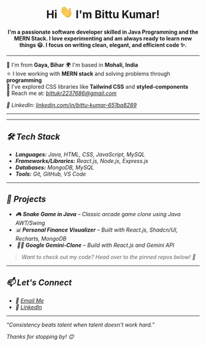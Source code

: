 <h1 align="center">Hi <img src="https://raw.githubusercontent.com/ABSphreak/ABSphreak/master/gifs/Hi.gif" width="35"> I'm Bittu Kumar!</h1>
<h4 align="center">I'm a passionate software developer skilled in Java Programming and the MERN Stack. I love experimenting and am always ready to learn new things 😃. I focus on writing clean, elegant, and efficient code ✨.</h4>

---

📍 I'm from **Gaya, Bihar**
🌍 I'm based in **Mohali, India**  
⚛️ I love working with **MERN stack** and solving problems through **programming**  
🚀 I've explored CSS libraries like **Tailwind CSS** and **styled-components**  
📧 Reach me at: <i>[bittukr2237686@gmail.com](mailto:bittukr2237686@gmail.com)<i>

🔗 LinkedIn: <em>[linkedin.com/in/bittu-kumar-651ba8289](https://www.linkedin.com/in/bittu-kumar-651ba8289/)<em>

---

---

## 🛠️ Tech Stack

- **Languages:** Java, HTML, CSS, JavaScript, MySQL
- **Frameworks/Libraries:** React.js, Node.js, Express.js
- **Databases:** MongoDB, MySQL
- **Tools:** Git, GitHub, VS Code

---

## 🚀 Projects

- 🎮 **Snake Game in Java** – Classic arcade game clone using Java AWT/Swing
- 📊 **Personal Finance Visualizer** – Built with React.js, Shadcn/UI, Recharts, MongoDB
-  🧠💬 **Google Gemini-Clone** – Build with React.js and Gemini API

> Want to check out my code? Head over to the pinned repos below! 📌

---

## 📫 Let's Connect

- 📧 [Email Me](mailto\:bittukr2237686@gmail.com)
- 🔗 [LinkedIn](www.linkedin.com/in/bittu-kumar-651ba8289)

---

*“Consistency beats talent when talent doesn't work hard.”*

Thanks for stopping by! 😊

